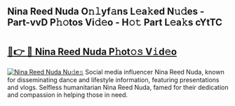 ## Nina Reed Nuda O𝚗𝚕yf𝚊ns L𝚎a𝚔ed N𝚞𝚍es - Part-vvD P𝚑𝚘tos Vi𝚍𝚎o - H𝚘𝚝 Part L𝚎a𝚔s cYtTC

# <h2><a href="http://kfe0czl.oniu.top/?m=Nina+Reed+Nuda">🔗👉 🔴 Nina Reed Nuda P𝚑ot𝚘𝚜 V𝚒d𝚎o</a></h2>

[![Nina Reed Nuda Nu𝚍e𝚜](https://i.imgur.com/0qMVB7G.gif)](http://kfe0czl.oniu.top/?m=Nina+Reed+Nuda)
Social media influencer Nina Reed Nuda, known for disseminating dance and lifestyle information, featuring presentations and vlogs. Selfless humanitarian Nina Reed Nuda, famed for their dedication and compassion in helping those in need.  
